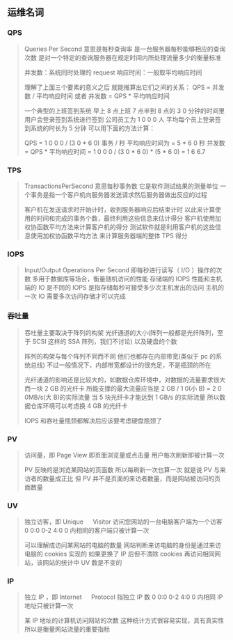 ﻿## 运维名词

### QPS

> Queries Per Second 意思是每秒查询率
是一台服务器每秒能够相应的查询次数
是对一个特定的查询服务器在规定时间内所处理流量多少的衡量标准
>
> 并发数：系统同时处理的 request
响应时间：一般取平均响应时间
>
> 理解了上面三个要素的意义之后
就能推算出它们之间的关系：
QPS = 并发数 / 平均响应时间
或者
并发数 = QPS * 平均响应时间
>
> 一个典型的上班签到系统
早上 8 点上班
7 点半到 8 点的 3 0 分钟的时间里用户会登录签到系统进行签到
公司员工为 1 0 0 0 人
平均每个员上登录签到系统的时长为 5 分钟
可以用下面的方法计算：
>
> QPS = 1 0 0 0 / (3 0 * 6 0) 事务 / 秒
平均响应时间为 = 5 * 6 0  秒
并发数 = QPS * 平均响应时间 = 1 0 0 0 / (3 0 * 6 0) * (5 * 6 0) = 1 6 6.7

### TPS

> TransactionsPerSecond 意思每秒事务数
它是软件测试结果的测量单位
一个事务是指一个客户机向服务器发送请求然后服务器做出反应的过程
>
> 客户机在发送请求时开始计时，收到服务器响应后结束计时
以此来计算使用的时间和完成的事务个数，最终利用这些信息来估计得分
客户机使用加权协函数平均方法来计算客户机的得分
测试软件就是利用客户机的这些信息使用加权协函数平均方法
来计算服务器端的整体 TPS 得分

### IOPS

> Input/Output Operations Per Second 即每秒进行读写（ I/O ）操作的次数
多用于数据库等场合，衡量随机访问的性能
存储端的 IOPS 性能和主机端的 IO 是不同的
IOPS 是指存储每秒可接受多少次主机发出的访问
主机的一次 IO 需要多次访问存储才可以完成

### 吞吐量

> 吞吐量主要取决于阵列的构架
光纤通道的大小(阵列一般都是光纤阵列，至于 SCSI 这样的 SSA 阵列，我们不讨论)
以及硬盘的个数
>
> 阵列的构架与每个阵列不同而不同
他们也都存在内部带宽(类似于 pc 的系统总线)
不过一般情况下，内部带宽都设计的很充足，不是瓶颈的所在
>
> 光纤通道的影响还是比较大的，如数据仓库环境中，对数据的流量要求很大
而一块 2 GB 的光纤卡
所能支撑的最大流量应当是 2 GB / 1 0(小 B) = 2 0 0MB/s(大 B)的实际流量
当 5 块光纤卡才能达到 1 GB/s 的实际流量
所以数据仓库环境可以考虑换 4 GB 的光纤卡
>
> IOPS 和吞吐量瓶颈都解决后应该要考虑硬盘瓶颈了
	
### PV

> 访问量，即 Page View
即页面浏览量或点击量
用户每次刷新即被计算一次
>
> PV 反映的是浏览某网站的页面数
所以每刷新一次也算一次
就是说 PV 与来访者的数量成正比
但 PV 并不是页面的来访者数量，而是网站被访问的页面数量

### UV

> 独立访客，即 Unique 　 Visitor
访问您网站的一台电脑客户端为一个访客
0 0:0 0-2 4:0 0 内相同的客户端只被计算一次
>
> 可以理解成访问某网站的电脑的数量
网站判断来访电脑的身份是通过来访电脑的 cookies 实现的
如果更换了 IP 后但不清除 cookies
再访问相同网站，该网站的统计中 UV 数是不变的

### IP

> 独立 IP ，即 Internet 　 Protocol
指独立 IP 数
0 0:0 0-2 4:0 0 内相同 IP 地址只被计算一次
>
> 某 IP 地址的计算机访问网站的次数
这种统计方式很容易实现，具有真实性
所以是衡量网站流量的重要指标
